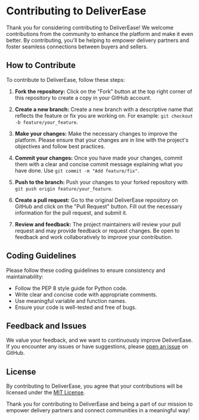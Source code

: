 # Contributing to DeliverEase

Thank you for considering contributing to DeliverEase! We welcome contributions from the community to enhance the platform and make it even better. By contributing, you'll be helping to empower delivery partners and foster seamless connections between buyers and sellers.

## How to Contribute

To contribute to DeliverEase, follow these steps:

1. **Fork the repository:** Click on the "Fork" button at the top right corner of this repository to create a copy in your GitHub account.

2. **Create a new branch:** Create a new branch with a descriptive name that reflects the feature or fix you are working on. For example: `git checkout -b feature/your_feature`.

3. **Make your changes:** Make the necessary changes to improve the platform. Please ensure that your changes are in line with the project's objectives and follow best practices.

4. **Commit your changes:** Once you have made your changes, commit them with a clear and concise commit message explaining what you have done. Use `git commit -m "Add feature/fix"`.

5. **Push to the branch:** Push your changes to your forked repository with `git push origin feature/your_feature`.

6. **Create a pull request:** Go to the original DeliverEase repository on GitHub and click on the "Pull Request" button. Fill out the necessary information for the pull request, and submit it.

7. **Review and feedback:** The project maintainers will review your pull request and may provide feedback or request changes. Be open to feedback and work collaboratively to improve your contribution.

## Coding Guidelines

Please follow these coding guidelines to ensure consistency and maintainability:

- Follow the PEP 8 style guide for Python code.
- Write clear and concise code with appropriate comments.
- Use meaningful variable and function names.
- Ensure your code is well-tested and free of bugs.

## Feedback and Issues

We value your feedback, and we want to continuously improve DeliverEase. If you encounter any issues or have suggestions, please [open an issue](https://github.com/TeamCodeArena/DeliverEase/issues) on GitHub.

## License

By contributing to DeliverEase, you agree that your contributions will be licensed under the [MIT License](https://opensource.org/licenses/MIT).

Thank you for contributing to DeliverEase and being a part of our mission to empower delivery partners and connect communities in a meaningful way!
